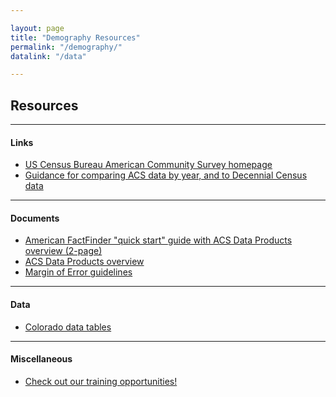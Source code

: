 ```yaml
---

layout: page
title: "Demography Resources"
permalink: "/demography/"
datalink: "/data"

---
```


## Resources

- - -

#### Links

- [US Census Bureau American Community Survey homepage](http://www.census.gov/programs-surveys/acs/)
- [Guidance for comparing ACS data by year, and to Decennial Census data](https://www.census.gov/programs-surveys/acs/guidance.html)

- - -

#### Documents

- [American FactFinder \"quick start\" guide with ACS Data Products overview (2-page)](https://drive.google.com/file/d/0B2oqdPZKJqK7dnJHOTB1OWRNUVk/edit)
- [ACS Data Products overview](https://drive.google.com/open?id=0B5iJvaUI0tr6SC1YcHdTV0UwaWM)
- [Margin of Error guidelines](https://drive.google.com/file/d/0B2oqdPZKJqK7bC1hYUxPNVVmRnM/edit)

- - -

#### Data

- [Colorado data tables](/census-acs/american-community-survey-data#american-community-survey-data-for-colorado)

- - -

#### Miscellaneous

- [Check out our training opportunities!](/demography/training#training)
